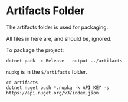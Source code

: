 # Artifacts Folder

The artifacts folder is used for packaging.

All files in here are, and should be, ignored.

To package the project:

    dotnet pack -c Release --output ../artifacts

`nupkg` is in the `$/artifacts` folder.

    cd artifacts
    dotnet nuget push *.nupkg -k API_KEY -s https://api.nuget.org/v3/index.json

